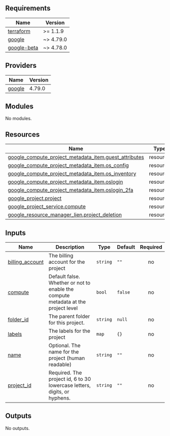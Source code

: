<!-- BEGIN_TF_DOCS -->
## Requirements

| Name | Version |
|------|---------|
| <a name="requirement_terraform"></a> [terraform](#requirement\_terraform) | >= 1.1.9 |
| <a name="requirement_google"></a> [google](#requirement\_google) | ~> 4.79.0 |
| <a name="requirement_google-beta"></a> [google-beta](#requirement\_google-beta) | ~> 4.78.0 |

## Providers

| Name | Version |
|------|---------|
| <a name="provider_google"></a> [google](#provider\_google) | 4.79.0 |

## Modules

No modules.

## Resources

| Name | Type |
|------|------|
| [google_compute_project_metadata_item.guest_attributes](https://registry.terraform.io/providers/hashicorp/google/latest/docs/resources/compute_project_metadata_item) | resource |
| [google_compute_project_metadata_item.os_config](https://registry.terraform.io/providers/hashicorp/google/latest/docs/resources/compute_project_metadata_item) | resource |
| [google_compute_project_metadata_item.os_inventory](https://registry.terraform.io/providers/hashicorp/google/latest/docs/resources/compute_project_metadata_item) | resource |
| [google_compute_project_metadata_item.oslogin](https://registry.terraform.io/providers/hashicorp/google/latest/docs/resources/compute_project_metadata_item) | resource |
| [google_compute_project_metadata_item.oslogin_2fa](https://registry.terraform.io/providers/hashicorp/google/latest/docs/resources/compute_project_metadata_item) | resource |
| [google_project.project](https://registry.terraform.io/providers/hashicorp/google/latest/docs/resources/project) | resource |
| [google_project_service.compute](https://registry.terraform.io/providers/hashicorp/google/latest/docs/resources/project_service) | resource |
| [google_resource_manager_lien.project_deletion](https://registry.terraform.io/providers/hashicorp/google/latest/docs/resources/resource_manager_lien) | resource |

## Inputs

| Name | Description | Type | Default | Required |
|------|-------------|------|---------|:--------:|
| <a name="input_billing_account"></a> [billing\_account](#input\_billing\_account) | The billing account for the project | `string` | `""` | no |
| <a name="input_compute"></a> [compute](#input\_compute) | Default false. Whether or not to enable the compute metadata at the project level | `bool` | `false` | no |
| <a name="input_folder_id"></a> [folder\_id](#input\_folder\_id) | The parent folder for this project. | `string` | `null` | no |
| <a name="input_labels"></a> [labels](#input\_labels) | The labels for the project | `map` | `{}` | no |
| <a name="input_name"></a> [name](#input\_name) | Optional. The name for the project (human readable) | `string` | `""` | no |
| <a name="input_project_id"></a> [project\_id](#input\_project\_id) | Required. The project id, 6 to 30 lowercase letters, digits, or hyphens. | `string` | `""` | no |

## Outputs

No outputs.
<!-- END_TF_DOCS -->